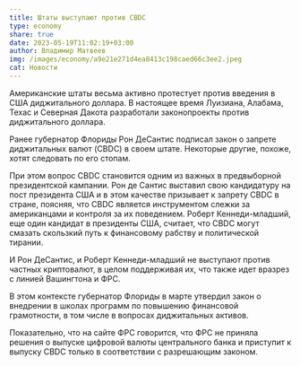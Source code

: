 ```yaml
---
title: Штаты выступают против CBDC
type: economy
share: true
date: 2023-05-19T11:02:19+03:00
author: Владимир Матвеев
img: /images/economy/a9e21e271d4ea8413c198caed66c3ee2.jpeg
cat: Новости
---
```

Американские штаты весьма активно протестует против введения в США диджитального доллара. В настоящее время Луизиана, Алабама, Техас и Северная Дакота разработали законопроекты против диджитального доллара. 

Ранее губернатор Флориды Рон ДеСантис подписал закон о запрете диджитальных валют (CBDC) в своем штате. Некоторые другие, похоже, хотят следовать по его стопам. 

При этом вопрос CBDC становится одним из важных в предвыборной президентской кампании. Рон де Сантис выставил свою кандидатуру на пост президента США и в этом качестве призывает к запрету CBDC в стране, поясняя, что CBDC является инструментом слежки за американцами и контроля за их поведением.
Роберт Кеннеди-младший, еще один кандидат в президенты США, считает, что CBDC могут смазать скользкий путь к финансовому рабству и политической тирании.

И Рон ДеСантис, и Роберт Кеннеди-младший не выступают против частных криптовалют, в целом поддерживая их, что также идет вразрез с линией Вашингтона и ФРС. 

В этом контексте губернатор Флориды в марте утвердил закон о внедрении в школах программ по повышению финансовой грамотности, в том числе в вопросах диджитальных активов. 

Показательно, что на сайте ФРС говорится, что ФРС не приняла решения о выпуске цифровой валюты центрального банка и приступит к выпуску CBDC только в соответствии с разрешающим законом.